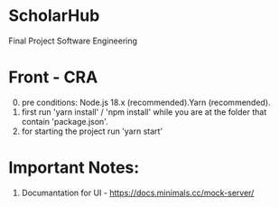 # ScholarHub
Final Project Software Engineering

# Front - CRA   

0. pre conditions: Node.js 18.x (recommended).Yarn (recommended).
1. first run 'yarn install' / 'npm install' while you are at the folder that contain 'package.json'.
2. for starting the project run 'yarn start'

# Important Notes:
1. Documantation for UI - https://docs.minimals.cc/mock-server/ 